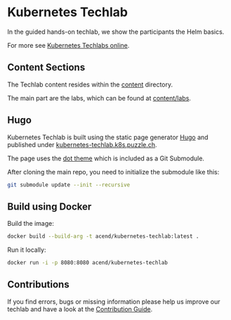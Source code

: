 # Kubernetes Techlab

In the guided hands-on techlab, we show the participants the Helm basics.

For more see [Kubernetes Techlabs online](https://kubernetes-techlab.k8s.puzzle.ch/).


## Content Sections

The Techlab content resides within the [content](content) directory.

The main part are the labs, which can be found at [content/labs](content/labs).

## Hugo

Kubernetes Techlab is built using the static page generator [Hugo](https://gohugo.io/) and published under [kubernetes-techlab.k8s.puzzle.ch](https://kubernetes-techlab.k8s.puzzle.ch/).

The page uses the [dot theme](https://github.com/themefisher/dot) which is included as a Git Submodule.

After cloning the main repo, you need to initialize the submodule like this: 

```bash
git submodule update --init --recursive
``` 

## Build using Docker

Build the image:

```bash
docker build --build-arg -t acend/kubernetes-techlab:latest .
```

Run it locally:

```bash
docker run -i -p 8080:8080 acend/kubernetes-techlab
```

## Contributions

If you find errors, bugs or missing information please help us improve our techlab and have a look at the [Contribution Guide](CONTRIBUTING.md).

